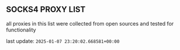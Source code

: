 ## SOCKS4 PROXY LIST

all proxies in this list were collected from open sources and tested for functionality

last update: `2025-01-07 23:20:02.668581+00:00`